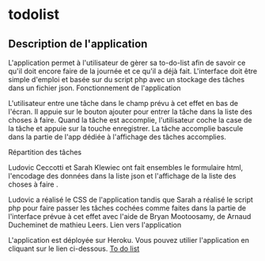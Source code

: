 # todolist
## Description de l'application
L'application permet à l'utilisateur de gèrer sa to-do-list afin de savoir ce qu'il doit encore faire de la journée et ce qu'il a déjà fait. L'interface doit être simple d'emploi et basée sur du script php avec un stockage des tâches dans un fichier json.
Fonctionnement de l'application

   L'utilisateur entre une tâche dans le champ prévu à cet effet en bas de l'écran.
    Il appuie sur le bouton ajouter pour entrer la tâche dans la liste des choses à faire.
    Quand la tâche est accomplie, l'utilisateur coche la case de la tâche et appuie sur la touche enregistrer.
    La tâche accomplie bascule dans la partie de l'app dédiée à l'affichage des tâches accomplies.

Répartition des tâches

Ludovic Ceccotti et Sarah Klewiec ont fait ensembles le formulaire html, l'encodage des données dans la liste json et l'affichage de la liste des choses à faire .

Ludovic a réalisé le CSS de l'application tandis que Sarah a réalisé le script php pour faire passer les tâches cochées comme faites dans la partie de l'interface prévue à cet effet avec l'aide de Bryan Mootoosamy, de Arnaud Ducheminet de mathieu Leers.
Lien vers l'application

L'application est déployée sur Heroku. Vous pouvez utilier l'application en cliquant sur le lien ci-dessous.
<a href="https://todolist-ludovic-ceccotti.herokuapp.com/index.php"> To do list </a>
